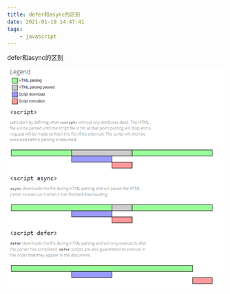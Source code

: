 ```yaml
---
title: defer和async的区别
date: 2021-01-19 14:47:41
tags:
    - javascript
---
```

defer和async的区别
<!-- more -->

![Image text](/assets/img/script.png)
